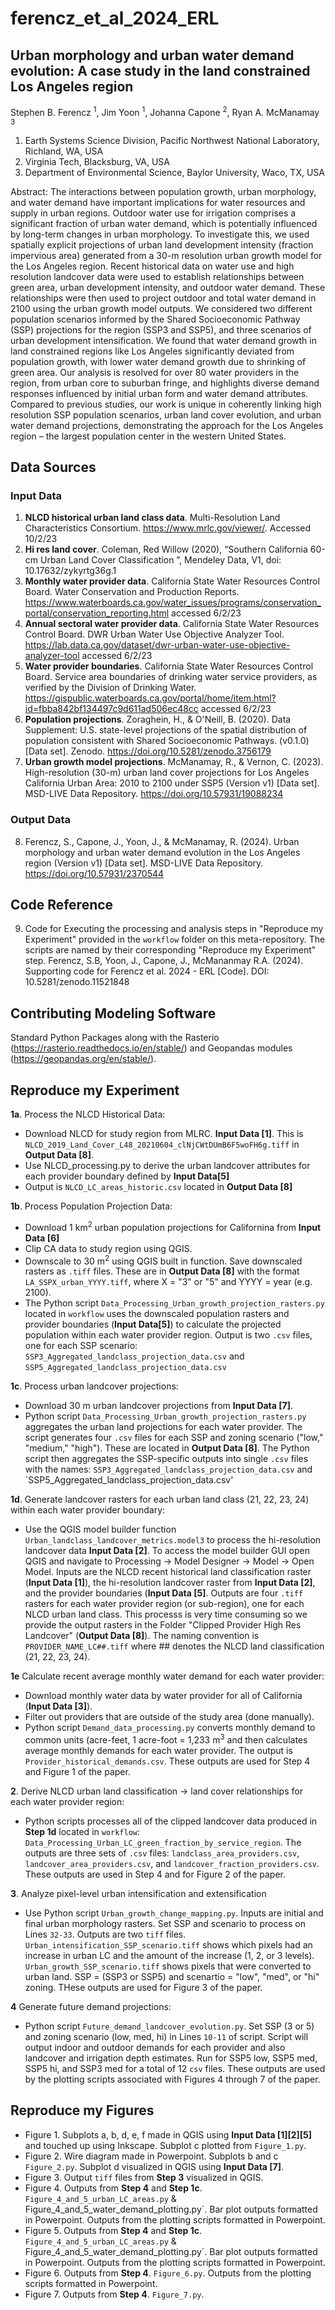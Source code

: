 <!--- [![DOI](https://zenodo.org/badge/265254045.svg)](https://zenodo.org/doi/10.5281/zenodo.10442485) --->

# ferencz_et_al_2024_ERL

## Urban morphology and urban water demand evolution: A case study in the land constrained Los Angeles region 
Stephen B. Ferencz <sup>1</sup>, Jim Yoon <sup>1</sup>, Johanna Capone <sup>2</sup>, Ryan A. McManamay <sup>3</sup> 
1. Earth Systems Science Division, Pacific Northwest National Laboratory, Richland, WA, USA
2. Virginia Tech, Blacksburg, VA, USA
3. Department of Environmental Science, Baylor University, Waco, TX, USA 

Abstract: The interactions between population growth, urban morphology, and water demand have important implications for water resources and supply in urban regions. Outdoor water use for irrigation comprises a significant fraction of urban water demand, which is potentially influenced by long-term changes in urban morphology. To investigate this, we used spatially explicit projections of urban land development intensity (fraction impervious area) generated from a 30-m resolution urban growth model for the Los Angeles region. Recent historical data on water use and high resolution landcover data were used to establish relationships between green area, urban development intensity, and outdoor water demand. These relationships were then used to project outdoor and total water demand in 2100 using the urban growth model outputs. We considered two different population scenarios informed by the Shared Socioeconomic Pathway (SSP) projections for the region (SSP3 and SSP5), and three scenarios of urban development intensification. We found that water demand growth in land constrained regions like Los Angeles significantly deviated from population growth, with lower water demand growth due to shrinking of green area. Our analysis is resolved for over 80 water providers in the region, from urban core to suburban fringe, and highlights diverse demand responses influenced by initial urban form and water demand attributes. Compared to previous studies, our work is unique in coherently linking high resolution SSP population scenarios, urban land cover evolution, and urban water demand projections, demonstrating the approach for the Los Angeles region – the largest population center in the western United States. 

## Data Sources 

### Input Data 
1. **NLCD historical urban land class data**. Multi-Resolution Land Characteristics Consortium. https://www.mrlc.gov/viewer/. Accessed 10/2/23
2. **Hi res land cover**. Coleman, Red Willow (2020), “Southern California 60-cm Urban Land Cover Classification ”, Mendeley Data, V1, doi: 10.17632/zykyrtg36g.1
3. **Monthly water provider data**. California State Water Resources Control Board. Water Conservation and Production Reports. https://www.waterboards.ca.gov/water_issues/programs/conservation_portal/conservation_reporting.html accessed 6/2/23
4. **Annual sectoral water provider data**.  California State Water Resources Control Board. DWR Urban Water Use Objective Analyzer Tool. https://lab.data.ca.gov/dataset/dwr-urban-water-use-objective-analyzer-tool accessed 6/2/23
5. **Water provider boundaries**. California State Water Resources Control Board. Service area boundaries of drinking water service providers, as verified by the Division of Drinking Water. https://gispublic.waterboards.ca.gov/portal/home/item.html?id=fbba842bf134497c9d611ad506ec48cc accessed 6/2/23
6. **Population projections**. Zoraghein, H., & O'Neill, B. (2020). Data Supplement: U.S. state-level projections of the spatial distribution of population consistent with Shared Socioeconomic Pathways. (v0.1.0) [Data set]. Zenodo. https://doi.org/10.5281/zenodo.3756179
7. **Urban growth model projections**. McManamay, R., & Vernon, C. (2023). High-resolution (30-m) urban land cover projections for Los Angeles California Urban Area: 2010 to 2100 under SSP5 (Version v1) [Data set]. MSD-LIVE Data Repository. https://doi.org/10.57931/19088234 

### Output Data 
8. Ferencz, S., Capone, J., Yoon, J., & McManamay, R. (2024). Urban morphology and urban water demand evolution in the Los Angeles region (Version v1) [Data set]. MSD-LIVE Data Repository. https://doi.org/10.57931/2370544

## Code Reference 
9. Code for Executing the processing and analysis steps in "Reproduce my Experiment" provided in the `workflow` folder on this meta-repository. The scripts are named by their corresponding "Reproduce my Experiment" step. Ferencz, S.B, Yoon, J., Capone, J., McMananmay R.A. (2024). Supporting code for Ferencz et al. 2024 - ERL [Code]. DOI: 10.5281/zenodo.11521848

## Contributing Modeling Software 
Standard Python Packages along with the Rasterio (https://rasterio.readthedocs.io/en/stable/) and Geopandas modules (https://geopandas.org/en/stable/). 
 
## 

## Reproduce my Experiment 

**1a**. Process the NLCD Historical Data:

- Download NLCD for study region from MLRC. **Input Data [1]**. This is `NLCD_2019_Land_Cover_L48_20210604_clNjCWtDUmB6F5woFH6g.tiff` in **Output Data [8]**. 
- Use NLCD_processing.py to derive the urban landcover attributes for each provider boundary defined by **Input Data[5]**
- Output is `NLCD_LC_areas_historic.csv` located in **Output Data [8]**

**1b**. Process Population Projection Data:

- Download 1 km<sup>2</sup> urban population projections for Californina from **Input Data [6]**
- Clip CA data to study region using QGIS. 
- Downscale to 30 m<sup>2</sup> using QGIS built in function. Save downscaled rasters as `.tiff` files. These are in **Output Data [8]** with the format `LA_SSPX_urban_YYYY.tiff`, where X = "3" or "5" and YYYY = year (e.g. 2100).
- The Python script `Data_Processing_Urban_growth_projection_rasters.py` located in `workflow` uses the downscaled population rasters and provider boundaries (**Input Data[5]**) to calculate the projected population within each water provider region. Output is two `.csv` files, one for each SSP scenario: `SSP3_Aggregated_landclass_projection_data.csv` and `SSP5_Aggregated_landclass_projection_data.csv`

**1c**. Process urban landcover projections:

- Download 30 m urban landcover projections from **Input Data [7]**.
- Python script `Data_Processing_Urban_growth_projection_rasters.py` aggregates the urban land projections for each water provider. The script generates four `.csv` files for each SSP and zoning scenario ("low," "medium," "high"). These are located in **Output Data [8]**. The Python script then aggregates the SSP-specific outputs into single `.csv` files with the names: `SSP3_Aggregated_landclass_projection_data.csv` and `SSP5_Aggregated_landclass_projection_data.csv'

**1d**. Generate landcover rasters for each urban land class (21, 22, 23, 24) within each water provider boundary:

- Use the QGIS model builder function `Urban_landclass_landcover_metrics.model3` to process the hi-resolution landcover data **Input Data [2]**. To access the model builder GUI open QGIS and navigate to Processing -> Model Designer -> Model -> Open Model. Inputs are the NLCD recent historical land classification raster (**Input Data [1]**), the hi-resolution landcover raster from **Input Data [2]**, and the provider boundaries (**Input Data [5]**. Outputs are four `.tiff` rasters for each water provider region (or sub-region), one for each NLCD urban land class. This processs is very time consuming so we provide the output rasters in the Folder "Clipped Provider High Res Landcover" (**Output Data [8]**). The naming convention is `PROVIDER_NAME_LC##.tiff` where ## denotes the NLCD land classification (21, 22, 23, 24).

**1e** Calculate recent average monthly water demand for each water provider:
- Download monthly water data by water provider for all of California (**Input Data [3]**).
- Filter out providers that are outside of the study area (done manually).
- Python script `Demand_data_processing.py` converts monthly demand to common units (acre-feet, 1 acre-foot = 1,233 m<sup>3</sup> and then calculates average monthly demands for each water provider. The output is `Provider_historical_demands.csv`. These outputs are used for Step 4 and Figure 1 of the paper. 

**2**. Derive NLCD urban land classification -> land cover relationships for each water provider region:
- Python scripts processes all of the clipped landcover data produced in **Step 1d** located in `workflow`: `Data_Processing_Urban_LC_green_fraction_by_service_region`. The outputs are three sets of `.csv` files: `landclass_area_providers.csv`, `landcover_area_providers.csv`, and `landcover_fraction_providers.csv`. These outputs are used in Step 4 and for Figure 2 of the paper. 

**3**. Analyze pixel-level urban intensification and extensification  
- Use Python script `Urban_growth_change_mapping.py`. Inputs are initial and final urban morphology rasters. Set SSP and scenario to process on Lines `32-33`. Outputs are two `tiff` files. `Urban_intensification_SSP_scenario.tiff` shows which pixels had an increase in urban LC and the amount of the increase (1, 2, or 3 levels). `Urban_growth_SSP_scenario.tiff` shows pixels that were converted to urban land. SSP = (SSP3 or SSP5) and scenartio = "low", "med", or "hi" zoning. THese outputs are used for Figure 3 of the paper. 

**4** Generate future demand projections:
- Python script `Future_demand_landcover_evolution.py`. Set SSP (3 or 5) and zoning scenario (low, med, hi) in Lines `10-11` of script. Script will output indoor and outdoor demands for each provider and also landcover and irrigation depth estimates. Run for SSP5 low, SSP5 med, SSP5 hi, and SSP3 med for a total of 12 `csv` files. These outputs are used by the plotting scripts associated with Figures 4 through 7 of the paper.

## Reproduce my Figures 

- Figure 1. Subplots a, b, d, e, f made in QGIS using **Input Data [1][2][5]** and touched up using Inkscape. Subplot c plotted from `Figure_1.py`. 
- Figure 2. Wire diagram made in Powerpoint. Subplots b and c `Figure_2.py`. Subplot d visualized in QGIS using **Input Data [7]**. 
- Figure 3. Output `tiff` files from **Step 3** visualized in QGIS. 
- Figure 4. Outputs from **Step 4** and **Step 1c**. `Figure_4_and_5_urban_LC_areas.py` & Figure_4_and_5_water_demand_plotting.py`. Bar plot outputs formatted in Powerpoint. Outputs from the plotting scripts formatted in Powerpoint. 
- Figure 5. Outputs from **Step 4** and **Step 1c**. `Figure_4_and_5_urban_LC_areas.py` & Figure_4_and_5_water_demand_plotting.py`. Bar plot outputs formatted in Powerpoint. Outputs from the plotting scripts formatted in Powerpoint.
- Figure 6. Outputs from **Step 4**. `Figure_6.py`. Outputs from the plotting scripts formatted in Powerpoint.
- Figure 7. Outputs from **Step 4**. `Figure_7.py`. 
